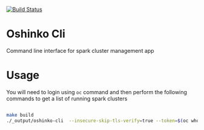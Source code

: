 
[![Build Status](https://travis-ci.org/radanalyticsio/oshinko-cli.svg?branch=master)](https://travis-ci.org/radanalyticsio/oshinko-cli)

# Oshinko Cli

Command line interface for spark cluster management app

# Usage

You will need to login using `oc` command and then perform the following
commands to get a list of running spark clusters

```bash

make build
./_output/oshinko-cli  --insecure-skip-tls-verify=true --token=$(oc whoami -t) -o json

```
